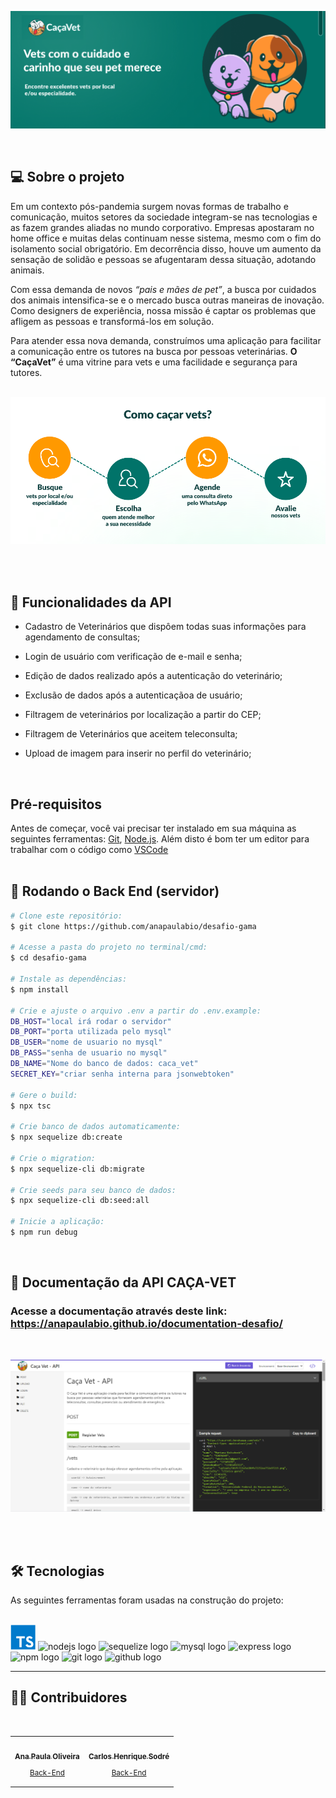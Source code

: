 <div align="center">

![Alt text](/img/cacaVet.png)
</div>
<br>

## 💻 Sobre o projeto
Em um contexto pós-pandemia surgem novas formas de trabalho e comunicação, muitos setores da sociedade integram-se nas tecnologias e as fazem grandes aliadas no mundo corporativo. Empresas apostaram no home office e muitas delas continuam nesse sistema, mesmo com o fim do isolamento social obrigatório.  Em decorrência disso, houve um aumento da sensação de solidão e pessoas se afugentaram dessa situação, adotando animais.

Com essa demanda de novos *“pais e mães de pet”*, a busca por cuidados dos animais intensifica-se e o mercado busca outras maneiras de inovação. Como designers de experiência, nossa missão é captar os problemas que afligem as pessoas e transformá-los em solução. 

Para atender essa nova demanda, construímos uma aplicação para facilitar a comunicação entre os tutores na busca por pessoas veterinárias. **O “CaçaVet”** é uma vitrine para vets e uma facilidade e segurança para tutores.
<br><br>
 
 ![Alt text](/img/como.png)
 
<br><br>

## 📁 Funcionalidades da API

 - Cadastro de Veterinários que dispôem todas suas informações para agendamento de consultas;

 - Login de usuário com verificação de e-mail e senha;

 - Edição de dados realizado após a autenticação do veterinário;

 - Exclusão de dados após a autenticaçãoa de usuário;

 - Filtragem de veterinários por localização a partir do CEP;

 - Filtragem de Veterinários que aceitem teleconsulta;

 - Upload de imagem para inserir no perfil do veterinário;

<br>

## Pré-requisitos
Antes de começar, você vai precisar ter instalado em sua máquina as seguintes ferramentas:
[Git](https://git-scm.com/), [Node.js](https://nodejs.org/en/). 
Além disto é bom ter um editor para trabalhar com o código como [VSCode](https://code.visualstudio.com/)
<br><br>

## 🎲 Rodando o Back End (servidor)

```bash
# Clone este repositório:
$ git clone https://github.com/anapaulabio/desafio-gama

# Acesse a pasta do projeto no terminal/cmd:
$ cd desafio-gama

# Instale as dependências:
$ npm install

# Crie e ajuste o arquivo .env a partir do .env.example: 
DB_HOST="local irá rodar o servidor"
DB_PORT="porta utilizada pelo mysql"
DB_USER="nome de usuario no mysql"
DB_PASS="senha de usuario no mysql"
DB_NAME="Nome do banco de dados: caca_vet"
SECRET_KEY="criar senha interna para jsonwebtoken"

# Gere o build:
$ npx tsc

# Crie banco de dados automaticamente:
$ npx sequelize db:create

# Crie o migration:
$ npx sequelize-cli db:migrate

# Crie seeds para seu banco de dados:
$ npx sequelize-cli db:seed:all

# Inicie a aplicação:
$ npm run debug

```
<br>

 ## 📁 Documentação da API CAÇA-VET
 

### Acesse a documentação através deste link: https://anapaulabio.github.io/documentation-desafio/

<br>

![Alt text](/img/doc.png)

<br><br>

## 🛠 Tecnologias

As seguintes ferramentas foram usadas na construção do projeto:
<br><br>

<div align="left">
  <img alt="Rafa-Ts" height="40" width="40" src="https://raw.githubusercontent.com/devicons/devicon/master/icons/typescript/typescript-plain.svg">
  <img src="https://cdn.jsdelivr.net/gh/devicons/devicon/icons/nodejs/nodejs-original.svg" height="40" width="52" alt="nodejs logo"  />
  <img src="https://cdn.jsdelivr.net/gh/devicons/devicon/icons/sequelize/sequelize-original.svg" height="40" width="52" alt="sequelize logo"  />
  <img src="https://cdn.jsdelivr.net/gh/devicons/devicon/icons/mysql/mysql-original.svg" height="40" width="52" alt="mysql logo"  />
  <img src="https://cdn.jsdelivr.net/gh/devicons/devicon/icons/express/express-original.svg" height="40" width="52" alt="express logo"  />
  <img src="https://cdn.jsdelivr.net/gh/devicons/devicon/icons/npm/npm-original-wordmark.svg" height="40" width="52" alt="npm logo"  />
  <img src="https://cdn.jsdelivr.net/gh/devicons/devicon/icons/git/git-original.svg" height="40" width="52" alt="git logo"  />
  <img src="https://cdn.jsdelivr.net/gh/devicons/devicon/icons/github/github-original.svg" height="40" width="52" alt="github logo"  />
</div>

---

<h2> 👨‍💻 Contribuidores </h2><br>

<table>
  <tr>
    <td align="center">
      <a target="_blank" href="https://www.linkedin.com/in/anapaulaoliveiraa/">
        <img src="https://avatars.githubusercontent.com/u/104741998?v=4" width="100px;" alt=""/><br>
        <sub>
          <b>Ana Paula Oliveira</b>
          <p>Back-End</p>
        </sub>
      </a>
    </td>
    <td align="center">
      <a target="_blank" href="https://www.linkedin.com/in/carlos-henrique-sodr%C3%A9-gomes-858b48216/">
        <img src="https://avatars.githubusercontent.com/u/106976017?v=4" width="100px;" alt=""/><br>
        <sub>
          <b>Carlos Henrique Sodré</b>
           <p>Back-End</p>
        </sub>
      </a>
    </td>
   

</table>

<br><br>
